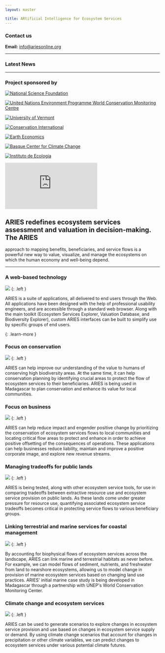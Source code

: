 ```yaml
---
layout: master

title: ARtificial Intelligence for Ecosystem Services
---
```

<div id="homepage-sidebar" markdown="1">

<a class="launch-button"
   title="ARIES early preview, only for demonstration. Best seen with Firefox, Safari, or Google Chrome."
   onClick="window.open('http://ecoinformatics.uvm.edu/aries.app',
                        'ariesapp',
                        'toolbar=0,location=0,directories=0,status=0,menubar=0,scrollbars=0,resizable=0,width=1340,height=890');">
</a>

### Contact us

**Email:** [info@ariesonline.org](mailto:info@ariesonline.org?subject=ARIESOnline+Inquiry)

---------------------------

### Latest News

<script type="text/javascript" src="http://app.feed.informer.com/digest3/9R4K0CJXSS.js"> </script>

---------------------------

### Project sponsored by

[![National Science Foundation](/images/logos/nsf_logo.png)](http://www.nsf.gov)

[![United Nations Environment Programme World Conservation Monitoring Centre](/images/UNEP.jpg)](http://www.unep-wcmc.org)

[![University of Vermont](/images/logos/uvmlogo-words.gif)](http://www.uvm.edu/giee)

[![Conservation International](/images/logos/cilogo2.jpg)](http://www.conservation.org)

[![Earth Economics](/images/logos/EELogo_Tiny_jpg.jpg)](http://www.eartheconomics.org)

[![Basque Center for Climate Change](/images/logos/bc3logo_web.jpg)](http://www.bc3research.org)

[![Instituto de Ecologia](/images/INECOL.jpg)](http://www.ecologia.edu.mx)

</div>

<div id="homepage-content" markdown="1">

<iframe title="ARIES Video"
        type="text/html"
        frameborder="0"
        src="http://www.youtube.com/embed/5yHnUTPADMw?wmode=transparent"
        allowfullscreen="true">
</iframe>

## ARIES redefines ecosystem services assessment and valuation in decision-making. The ARIES 
approach to mapping benefits, beneficiaries, and service flows is a powerful new way to value, 
visualize, and manage the ecosystems on which the human economy and well-being depend.

---------------------------

### A web-based technology

![](/images/interface.gif)
{: .left }

ARIES is a suite of applications, all delivered to end users through
the Web. All applications have been designed with the help of
professional usability engineers, and are accessible through a
standard web browser. Along with the main toolkit (Ecosystem Services
Explorer, Valuation Database, and Biodiversity Explorer), custom ARIES
interfaces can be built to simplify use by specific groups of end
users.

[ ](/intro.html)
{: .learn-more }

### Focus on conservation

![](/images/lemur_160.gif)
{: .left }

ARIES can help improve our understanding of the value to humans of
conserving high biodiversity areas. At the same time, it can help
conservation planning by identifying crucial areas to protect the flow
of ecosystem services to their beneficiaries. ARIES is being used in
Madagascar to plan conservation and enhance its value for local
communities.

### Focus on business

![](/images/oil_160.gif)
{: .left }

ARIES can help reduce impact and engender positive change by
prioritizing the conservation of ecosystem services flows to local
communities and locating critical flow areas to protect and enhance in
order to achieve positive offsetting of the consequences of
operations.  These applications can help businesses reduce liability,
maintain and improve a positive corporate image, and explore new
revenue streams.

### Managing tradeoffs for public lands

![](/images/san-pedro-leaves47a.jpg)
{: .left }

ARIES is being tested, along with other ecosystem service tools, for 
use in comparing tradeoffs between extractive resource use and ecosystem 
service provision on public lands.  As these lands come under greater 
pressure for resource use, quantifying associated ecosystem service 
tradeoffs becomes critical in protecting service flows to various 
beneficiary groups.

### Linking terrestrial and marine services for coastal management

![](/images/438px-Heavy_Sediment_along_the_Queensland_Coast.jpg)
{: .left }

By accounting for biophysical flows of ecosystem services across the 
landscape, ARIES can link marine and terrestrial habitats as never before.  
For example, we can model flows of sediment, nutrients, and freshwater 
from land to nearshore ecosystems, allowing us to model change in provision 
of marine ecosystem services based on changing land use practices.  ARIES' 
initial marine case study is being developed in Madagascar through a partnership 
with UNEP's World Conservation Monitoring Center.

### Climate change and ecosystem services

![](/images/774px-Smokestacks_3958.jpg)
{: .left }

ARIES can be used to generate scenarios to explore changes in ecosystem 
service provision and use based on changes in ecosystem service supply or 
demand.  By using climate change scenarios that account for changes in 
precipitation or other climate variables, we can predict changes to ecosystem 
services under various potential climate futures.

</div>

